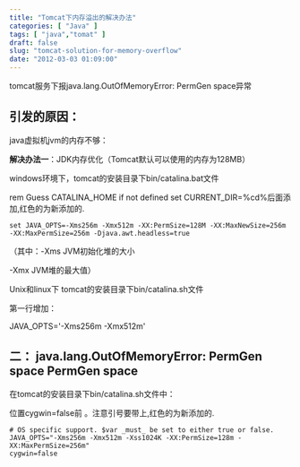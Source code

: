 ```yaml
---
title: "Tomcat下内存溢出的解决办法"
categories: [ "Java" ]
tags: [ "java","tomat" ]
draft: false
slug: "tomcat-solution-for-memory-overflow"
date: "2012-03-03 01:09:00"
---
```


tomcat服务下报java.lang.OutOfMemoryError: PermGen space异常

## 引发的原因：

java虚拟机jvm的内存不够：

**解决办法一**：JDK内存优化（Tomcat默认可以使用的内存为128MB）

windows环境下，tomcat的安装目录下bin/catalina.bat文件

rem Guess CATALINA_HOME if not defined
set CURRENT_DIR=%cd%后面添加,红色的为新添加的.

    set JAVA_OPTS=-Xms256m -Xmx512m -XX:PermSize=128M -XX:MaxNewSize=256m -XX:MaxPermSize=256m -Djava.awt.headless=true


<!--more-->


（其中：-Xms
JVM初始化堆的大小

-Xmx
JVM堆的最大值）

Unix和linux下 tomcat的安装目录下bin/catalina.sh文件

第一行增加：

JAVA_OPTS='-Xms256m -Xmx512m' 

## 二： java.lang.OutOfMemoryError: PermGen space PermGen space 

在tomcat的安装目录下bin/catalina.sh文件中：


位置cygwin=false前 。注意引号要带上,红色的为新添加的.
```
# OS specific support. $var _must_ be set to either true or false.
JAVA_OPTS="-Xms256m -Xmx512m -Xss1024K -XX:PermSize=128m -XX:MaxPermSize=256m"
cygwin=false
```